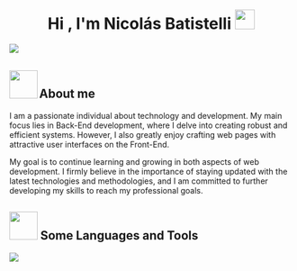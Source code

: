 <h1 align="center"><b>Hi , I'm Nicolás Batistelli </b><img src="https://media.giphy.com/media/hvRJCLFzcasrR4ia7z/giphy.gif" width="35"></h1>

![](https://github.com/halfrost/halfrost/blob/master/icons/header_.png)



<br>
<img align="left" src = "https://user-images.githubusercontent.com/63050133/156777293-72a6e681-2582-4a9d-ad92-09d1181d47c7.gif" width = 50px height=50px>
<h2 align="left" font-weight="bold">About me</h2>  

I am a passionate individual about technology and development. My main focus lies in Back-End development, where I delve into creating robust and efficient systems. However, I also greatly enjoy crafting web pages with attractive user interfaces on the Front-End.

My goal is to continue learning and growing in both aspects of web development. I firmly believe in the importance of staying updated with the latest technologies and methodologies, and I am committed to further developing my skills to reach my professional goals.

## <img src="https://media2.giphy.com/media/QssGEmpkyEOhBCb7e1/giphy.gif?cid=ecf05e47a0n3gi1bfqntqmob8g9aid1oyj2wr3ds3mg700bl&rid=giphy.gif" width="50px" > Some Languages and Tools
<p align="left">
  <a href="https://skillicons.dev">
    <img src="https://skillicons.dev/icons?i=java,py,c,bash,mysql,postgresql,aws,git,github,docker,vscode,idea,postman,linux,vim,jenkins,nginx,npm,ansible,grafana,prometheus,terraform,elasticsearch" />
  </a>
</p>
